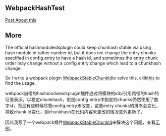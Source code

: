 ## WebpackHashTest

[Post About this](https://github.com/thundernet8/Blog/issues/2)

## More

The official hashmoduleidsplugin could keep chunhash stable via using hash module id rather number id, but it does not change the entry chunks specified in config.entry to have a hash id, and sometimes the entry chunk order may change without a config.entry change which lead to a chunkhash change.

So I write a webpack plugin [WebpackStableChunkId](https://www.npmjs.com/package/webpackstablechunkid)to solve this, clilk[this](./webpack.config.babel.js) to find the usage.

webpack自带的hashmoduleidsplugin插件通过将模块的id以引用路径的hash特征值表示，以稳定chunkhash，但是config.entry中指定的chunks仍然使用了数字id，而且有些时候尽管config.entry未改变，这些entry chunks的排序会变化，导致chunk id变化，则chunkhash在代码内容未更改的情况意外更新了。

因此我写了一个webpack插件[WebpackStableChunkId](https://www.npmjs.com/package/webpackstablechunkid)来解决这个问题，查看[示例](./webpack.config.babel.js)。
